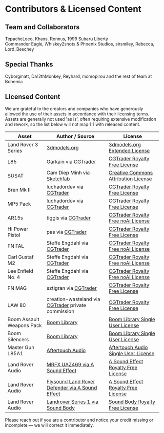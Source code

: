 # Contributors & Licensed Content

## Team and Collaborators
TepacheLoco, Khaos, Ronnus, 1999 Subaru Liberty \
Commander Eagle, Whiskey2shots & Phoenix Studios, sirsmiley, Rebecca, Lord_Beechey
## Special Thanks
Cyborgmatt, Da12thMonkey, Reyhard, momopirou and the rest of team at Bohemia
## Licensed Content
We are grateful to the creators and companies who have generously allowed the use of their assets in accordance with their licensing terms. Assets are generally not used 'as is', often requiring extensive modification and rework, so the list below will not map 1:1 with released content.

| Asset                     | Author / Source                                                                                                                             | License                                                                                                                               |
| ------------------------- | ------------------------------------------------------------------------------------------------------------------------------------------- | ------------------------------------------------------------------------------------------------------------------------------------- |
| Land Rover 3 Series       | [3dmodels.org](https://3dmodels.org/3d-models/land-rover-series-iii-lwb-military-ffr-1985/)                                                 | [3dmodels.org Extended License](https://3dmodels.org/license-terms/?srsltid=AfmBOorXOyxiBjUm6cYfES5V9NteaH6MlDVzzNIZsrNdc30xTGkRm77N) |
| L85                       | Garkain via [CGTrader](https://www.cgtrader.com/3d-models/military/gun/l85a2-sa80-variants)                                                 | [CGTrader Royalty Free License](https://www.cgtrader.com/pages/terms-and-conditions#royalty-free-license)                             |
| SUSAT                       | Cam Diep Minh via [Sketchfab](https://sketchfab.com/3d-models/susat-f06e4a4530fe431bad0159e287b0f176)                                                 | [Creative Commons Attribution License](https://creativecommons.org/licenses/by/4.0/)                             |
| Bren Mk II                | luchadordev via [CGTrader](https://www.cgtrader.com/3d-models/military/gun/bren-mk-ii-lmg)                                                  | [CGTrader Royalty Free License](https://www.cgtrader.com/pages/terms-and-conditions#royalty-free-license)                             |
| MP5 Pack                  | luchadordev via [CGTrader](https://www.cgtrader.com/3d-models/military/gun/ultimate-mp5-pack)                                               | [CGTrader Royalty Free License](https://www.cgtrader.com/pages/terms-and-conditions#royalty-free-license)                             |
| AR15s                     | tiggis via [CGTrader](https://www.cgtrader.com/3d-model-collections/m16-m4-ar15-weapons-pack)                                               | [CGTrader Royalty Free noAi License](https://www.cgtrader.com/pages/terms-and-conditions#royalty-free-license)                             |
| Hi Power Pistol           | pes via [CGTrader](https://www.cgtrader.com/3d-models/military/gun/lowpoly-browning-hi-power-pistol)                                        | [CGTrader Royalty Free License](https://www.cgtrader.com/pages/terms-and-conditions#royalty-free-license)                             |
| FN FAL                    | Steffe Engdahl via [CGTrader](https://www.cgtrader.com/3d-model-collections/fn-fal-collection)                                              | [CGTrader Royalty Free noAi License](https://www.cgtrader.com/pages/terms-and-conditions#royalty-free-license)                             |
| Carl Gustaf M2            | Steffe Engdahl via [CGTrader](https://www.cgtrader.com/3d-models/military/gun/carl-gustaf-m2-recoilless-rifle)                              | [CGTrader Royalty Free noAi License](https://www.cgtrader.com/pages/terms-and-conditions#royalty-free-license)                             |
| Lee Enfield No. 4         | Steffe Engdahl via [CGTrader](https://www.cgtrader.com/3d-models/military/gun/pbr-lee-enfield-no-4-mk-1)                                    | [CGTrader Royalty Free noAi License](https://www.cgtrader.com/pages/terms-and-conditions#royalty-free-license)                             |
| FN MAG                    | sztigran via [CGTrader](https://www.cgtrader.com/3d-models/military/gun/fn-mag-m240-machine-gun-game-ready)                                 | [CGTrader Royalty Free License](https://www.cgtrader.com/pages/terms-and-conditions#royalty-free-license)                             |
| LAW 80                    | creation-wasteland via [CGTrader](https://www.cgtrader.com/designers/creation-wasteland) private commission                                 | [CGTrader Royalty Free License](https://www.cgtrader.com/pages/terms-and-conditions#royalty-free-license)                             |
| Boom Assault Weapons Pack | [Boom Library](https://www.boomlibrary.com/sound-effects/assault-weapons/?srsltid=AfmBOooV6xrFNYiaZjsa7CifSZFX6BxIC7Kjx3I8qz3IE2NvhQEGJ4Vh) | [Boom Library Single User License](https://www.boomlibrary.com/terms-conditions/)                                                     |
| Boom Silencers            | [Boom Library](https://www.boomlibrary.com/sound-effects/silencers/?srsltid=AfmBOopE9i8p8aHVZMrPoPSXjUxhCNRLZ1lGdP5-k9O61furCoj85QAN)       | [Boom Library Single User License](https://www.boomlibrary.com/terms-conditions/)                                                     |
| Master Gun L85A1          | [Aftertouch Audio](https://aftertouchaudio.com/product/mastergun-l85a1/)                                                                    | [Aftertouch Audio Single User License](https://aftertouchaudio.com/eula/)                                                             |
| Land Rover Audio          | [MRFX UAZ469 via A Sound Effect](https://www.asoundeffect.com/sound-library/soviet-army-truck-uaz-469/)                                      | [A Sound Effect Royalty Free License](https://www.asoundeffect.com/license-agreement/)                                               |
| Land Rover Audio          | [Flysound Land Rover Defender via A Sound Effect](https://www.asoundeffect.com/sound-library/land-rover-defender/)                                      | [A Sound Effect Royalty Free License](https://www.asoundeffect.com/license-agreement/)                                               |
| Land Rover Audio          | [Landrover Series 1 via Sound Body](https://soundbody.net/product/landrover-series-1/)                                            | [Sound Body Royalty Free License](https://soundbody.net/product/landrover-series-1/)                                                 |




Please reach out if you are a contributor and notice your credit missing or incomplete — we will correct it immediately.
